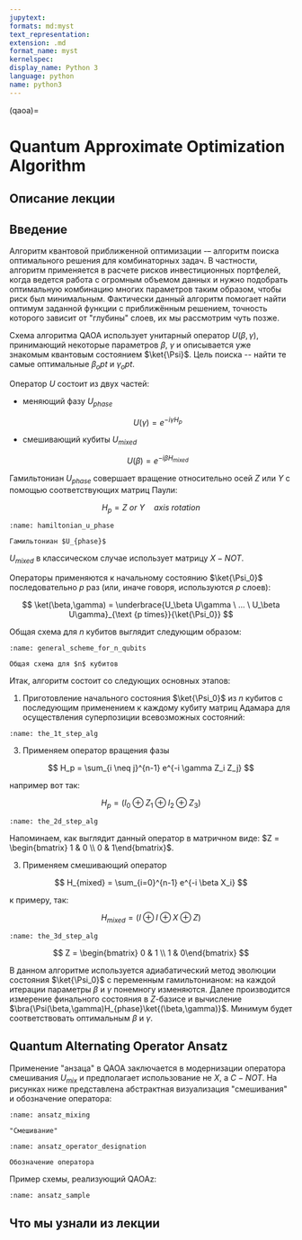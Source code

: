 ```yaml
---
jupytext:
formats: md:myst
text_representation:
extension: .md
format_name: myst
kernelspec:
display_name: Python 3
language: python
name: python3
---
```


(qaoa)=

# Quantum Approximate Optimization Algorithm

## Описание лекции

<!-- todo: написать, если нужно -->

## Введение

Алгоритм квантовой приближенной оптимизации -– алгоритм поиска оптимального решения для комбинаторных задач. В частности, алгоритм применяется в расчете рисков инвестиционных портфелей, когда ведется работа с огромным объемом данных и нужно подобрать оптимальную комбинацию многих параметров таким образом, чтобы риск был минимальным.
Фактически данный алгоритм помогает найти оптимум заданной функции с приближённым решением, точность которого зависит от "глубины" слоев, их мы рассмотрим чуть позже.

Схема алгоритма QAOA использует унитарный оператор $U(\beta,\gamma)$, принимающий некоторые параметров $\beta$, $\gamma$ и описывается уже знакомым квантовым состоянием $\ket{\Psi}$. Цель поиска -- найти те самые оптимальные $\beta_opt$ и $\gamma_opt$.

Оператор $U$ состоит из двух частей:

- меняющий фазу $U_{phase}$

  $$
  U(\gamma) = e^{-i{\gamma}H_p}
  $$

- смешивающий кубиты $U_{mixed}$

  $$
  U(\beta) = e^{-i{\beta}H_{mixed}}
  $$

Гамильтониан $U_{phase}$ совершает вращение относительно осей $Z$ или $Y$ с помощью соответствующих матриц Паули:

$$
H_p = Z \ or \ Y \quad axis \ rotation
$$

```{figure} /_static/qaoalock/hamiltonian_u_phase.png
:name: hamiltonian_u_phase

Гамильтониан $U_{phase}$
```

$U_{mixed}$ в классическом случае использует матрицу $X-NOT$.

Операторы применяются к начальному состоянию $\ket{\Psi_0}$ последовательно $р$ раз (или, иначе говоря, используются $p$ слоев):

$$
\ket(\beta,\gamma) = \underbrace{U_\beta U\gamma \ ... \ U_\beta U\gamma}_{\text {p times}}{\ket{\Psi_0}}
$$

Общая схема для $n$ кубитов выглядит следующим образом:

```{figure} /_static/qaoalock/general_scheme_for_n_qubits.png
:name: general_scheme_for_n_qubits

Общая схема для $n$ кубитов
```

Итак, алгоритм состоит со следующих основных этапов:

1. Приготовление начального состояния $\ket{\Psi_0}$ из $n$ кубитов с последующим применением к каждому кубиту матриц Адамара для осуществления суперпозиции всевозможных состояний:

  ```{figure} /_static/qaoalock/the_1t_step_alg.png
  :name: the_1t_step_alg
  ```

3. Применяем оператор вращения фазы

  $$
  H_p = \sum_{i \neq j}^{n-1} e^{-i \gamma Z_i Z_j}
  $$

  например вот так:

  $$
  H_p = (I_0 \oplus Z_1 \oplus I_2 \oplus Z_3)
  $$

  ```{figure} /_static/qaoalock/the_2d_step_alg.png
  :name: the_2d_step_alg
  ```

  Напоминаем, как выглядит данный оператор в матричном виде: $Z = \begin{bmatrix} 1 & 0 \\ 0 & 1\end{bmatrix}$.

3. Применяем смешивающий оператор

  $$
  H_{mixed} = \sum_{i=0}^{n-1} e^{-i \beta X_i}
  $$

  к примеру, так:

  $$
  H_{mixed} = (I \oplus I \oplus X \oplus Z)
  $$

  ```{figure} /_static/qaoalock/the_3d_step_alg.png
  :name: the_3d_step_alg
  ```

  $$
  Z = \begin{bmatrix} 0 & 1 \\ 1 & 0\end{bmatrix}
  $$

В данном алгоритме используется адиабатический метод эволюции состояния $\ket{\Psi_0}$ с переменным гамильтонианом: на каждой итерации параметры $\beta$ и $\gamma$ понемногу изменяются.
Далее производится измерение финального состояния в $Z$-базисе и вычисление $\bra{\Psi(\beta,\gamma)H_{phase}\ket{(\beta,\gamma)}$. Минимум будет соответствовать оптимальным $\beta$ и $\gamma$.


## Quantum Alternating Operator Ansatz

Применение "анзаца" в QAOA заключается в модернизации оператора смешивания $U_{mix}$ и предполагает использование не $X$, а $C-NOT$. На рисунках ниже представлена абстрактная визуализация "смешивания" и обозначение оператора:

```{figure} /_static/qaoalock/ansatz_mixing.png
:name: ansatz_mixing

"Смешивание"
```

```{figure} /_static/qaoalock/ansatz_operator_designation.png
:name: ansatz_operator_designation

Обозначение оператора
```

Пример схемы, реализующий QAOAz:

```{figure} /_static/qaoalock/ansatz_sample.png
:name: ansatz_sample
```
## Что мы узнали из лекции

<!-- todo: дописать -->
